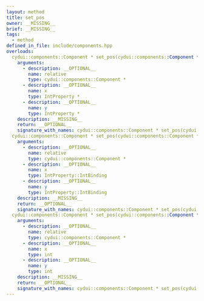 ```yaml
---
layout: method
title: set_pos
owner: __MISSING__
brief: __MISSING__
tags:
  - method
defined_in_file: include/components.hpp
overloads:
  cydui::components::Component * set_pos(cydui::components::Component *, IntProperty *, IntProperty *):
    arguments:
      - description: __OPTIONAL__
        name: relative
        type: cydui::components::Component *
      - description: __OPTIONAL__
        name: x
        type: IntProperty *
      - description: __OPTIONAL__
        name: y
        type: IntProperty *
    description: __MISSING__
    return: __OPTIONAL__
    signature_with_names: cydui::components::Component * set_pos(cydui::components::Component * relative, IntProperty * x, IntProperty * y)
  cydui::components::Component * set_pos(cydui::components::Component *, IntProperty::IntBinding, IntProperty::IntBinding):
    arguments:
      - description: __OPTIONAL__
        name: relative
        type: cydui::components::Component *
      - description: __OPTIONAL__
        name: x
        type: IntProperty::IntBinding
      - description: __OPTIONAL__
        name: y
        type: IntProperty::IntBinding
    description: __MISSING__
    return: __OPTIONAL__
    signature_with_names: cydui::components::Component * set_pos(cydui::components::Component * relative, IntProperty::IntBinding x, IntProperty::IntBinding y)
  cydui::components::Component * set_pos(cydui::components::Component *, int, int):
    arguments:
      - description: __OPTIONAL__
        name: relative
        type: cydui::components::Component *
      - description: __OPTIONAL__
        name: x
        type: int
      - description: __OPTIONAL__
        name: y
        type: int
    description: __MISSING__
    return: __OPTIONAL__
    signature_with_names: cydui::components::Component * set_pos(cydui::components::Component * relative, int x, int y)
---
```

